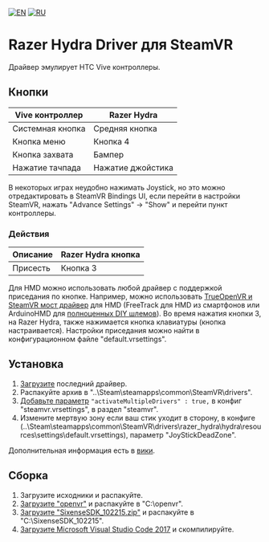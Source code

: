 [![EN](https://user-images.githubusercontent.com/9499881/33184537-7be87e86-d096-11e7-89bb-f3286f752bc6.png)](https://github.com/r57zone/Razer-Hydra-SteamVR-driver) 
[![RU](https://user-images.githubusercontent.com/9499881/27683795-5b0fbac6-5cd8-11e7-929c-057833e01fb1.png)](https://github.com/r57zone/Razer-Hydra-SteamVR-driver/blob/master/README.RU.md) 
# Razer Hydra Driver для SteamVR
Драйвер эмулирует HTC Vive контроллеры.

## Кнопки
Vive контроллер | Razer Hydra
------------ | -------------
Системная кнопка | Средняя кнопка
Кнопка меню | Кнопка 4
Кнопка захвата | Бампер
Нажатие тачпада | Нажатие джойстика


В некоторых играх неудобно нажимать Joystick, но это можно отредактировать в SteamVR Bindings UI, если перейти в настройки SteamVR, нажать "Advance Settings" -> "Show" и перейти пункт контроллеры.

### Действия
Описание | Razer Hydra кнопка
------------ | -------------
Присесть | Кнопка 3


Для HMD можно использовать любой драйвер с поддержкой приседания по кнопке. Например, можно использовать [TrueOpenVR и SteamVR мост драйвер](https://github.com/TrueOpenVR) для HMD (FreeTrack для HMD из смартфонов или ArduinoHMD для [полноценных DIY шлемов](https://github.com/TrueOpenVR/TrueOpenVR-DIY/blob/master/HMD/HMD.RU.md)). Во время нажатия кнопки 3, на Razer Hydra, также нажимается кнопка клавиатуры (кнопка настраивается). Настройки приседания можно найти в конфигурационном файле "default.vrsettings".

## Установка

1. [Загрузите](https://github.com/r57zone/Razer-Hydra-SteamVR-driver/releases/) последний драйвер.
2. Распакуйте архив в "..\Steam\steamapps\common\SteamVR\drivers".
3. [Добавьте параметр](https://youtu.be/QCA3m4_3IJM?t=197) `"activateMultipleDrivers" : true,` в конфиг "steamvr.vrsettings", в раздел "steamvr".
4. Измените мертвую зону если ваш стик уходит в сторону, в конфиге (..\Steam\steamapps\common\SteamVR\drivers\razer_hydra\hydra\resources\settings\default.vrsettings), параметр "JoyStickDeadZone".

Дополнительная информация есть в [вики](https://github.com/betavr/steamvr_driver_hydra/wiki).

## Сборка

1. Загрузите исходники и распакуйте.
2. [Загрузите "openvr"](https://github.com/ValveSoftware/openvr) и распакуйте в "C:\openvr".
3. [Загрузите "SixenseSDK_102215.zip"](https://github.com/r57zone/Razer-Hydra-SteamVR-driver/releases/tag/1) и распакуйте в "C:\SixenseSDK_102215".
4. [Загрузите Microsoft Visual Studio Code 2017](https://code.visualstudio.com/download) и скомпилируйте.
